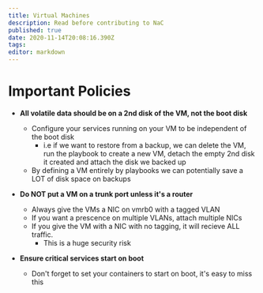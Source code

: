```yaml
---
title: Virtual Machines
description: Read before contributing to NaC
published: true
date: 2020-11-14T20:08:16.390Z
tags: 
editor: markdown
---
```



# Important Policies

* **All volatile data should be on a 2nd disk of the VM, not the boot disk**
  * Configure your services running on your VM to be independent of the boot disk
    * i.e if we want to restore from a backup, we can delete the VM, run the playbook to create a new VM, detach the empty 2nd disk it created and attach the disk we backed up
  * By defining a VM entirely by playbooks we can potentially save a LOT of disk space on backups

* **Do NOT put a VM on a trunk port unless it's a router**
  * Always give the VMs a NIC on vmrb0 with a tagged VLAN
  * If you want a prescence on multiple VLANs, attach multiple NICs
  * If you give the VM with a NIC with no tagging, it will recieve ALL traffic.
      * This is a huge security risk

* **Ensure critical services start on boot**
	 * Don't forget to set your containers to start on boot, it's easy to miss this
